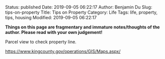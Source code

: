 Status: published
Date: 2019-09-05 06:22:17
Author: Benjamin Du
Slug: tips-on-property
Title: Tips on Property
Category: Life
Tags: life, property, tips, housing
Modified: 2019-09-05 06:22:17

**Things on this page are fragmentary and immature notes/thoughts of the author. Please read with your own judgement!**

Parcel view to check property line.

https://www.kingcounty.gov/operations/GIS/Maps.aspx/
